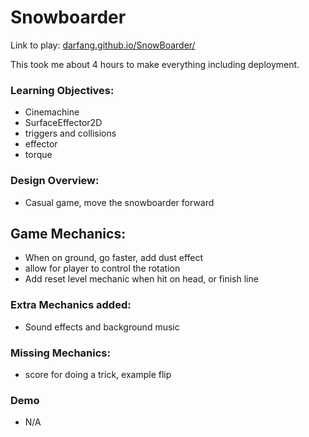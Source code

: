 # Snowboarder
Link to play:
[darfang.github.io/SnowBoarder/](https://darfang.github.io/SnowBoarder/)

This took me about 4 hours to make everything including deployment.

### Learning Objectives:
- Cinemachine
- SurfaceEffector2D
- triggers and collisions
- effector
- torque
### Design Overview:
- Casual game, move the snowboarder forward

## Game Mechanics:
- When on ground, go faster, add dust effect
- allow for player to control the rotation
- Add reset level mechanic when hit on head, or finish line

### Extra Mechanics added:
- Sound effects and background music

### Missing Mechanics:
- score for doing a trick, example flip



### Demo
-   N/A

